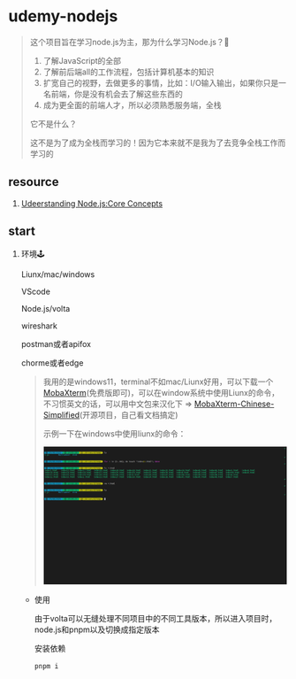 # udemy-nodejs

> 这个项目旨在学习node.js为主，那为什么学习Node.js？🧐
>
> 1. 了解JavaScript的全部
> 2. 了解前后端all的工作流程，包括计算机基本的知识
> 3. 扩宽自己的视野，去做更多的事情，比如：I/O输入输出，如果你只是一名前端，你是没有机会去了解这些东西的
> 4. 成为更全面的前端人才，所以必须熟悉服务端，全栈
>
> 它不是什么？
>
> 这不是为了成为全栈而学习的！因为它本来就不是我为了去竞争全栈工作而学习的

## resource

1. [Udeerstanding Node.js:Core Concepts](https://www.udemy.com/course/understanding-nodejs-core-concepts/)

## start

1. 环境🕹️

   Liunx/mac/windows

   VScode

   Node.js/volta

   wireshark

   postman或者apifox

   chorme或者edge

   > 我用的是windows11，terminal不如mac/Liunx好用，可以下载一个[MobaXterm](https://mobaxterm.mobatek.net/download.html)(免费版即可)，可以在window系统中使用Liunx的命令，不习惯英文的话，可以用中文包来汉化下 => [MobaXterm-Chinese-Simplified](https://github.com/RipplePiam/MobaXterm-Chinese-Simplified)(开源项目，自己看文档搞定)
   >
   > 示例一下在windows中使用liunx的命令：
   >
   > <img src="./.static/img/_001.png" alt="_001" />

   * 使用

     由于volta可以无缝处理不同项目中的不同工具版本，所以进入项目时，node.js和pnpm以及切换成指定版本

     安装依赖
     
     ```shell
     pnpm i
```
     
